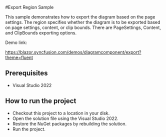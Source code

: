#Export Region Sample

This sample demonstrates how to export the diagram based on the page settings. The region specifies whether the diagram is to be exported based on page settings, content, or clip bounds. There are PageSettings, Content, and ClipBounds exporting options.

Demo link: 

https://blazor.syncfusion.com/demos/diagramcomponent/export?theme=fluent

## Prerequisites

* Visual Studio 2022

## How to run the project

* Checkout this project to a location in your disk.
* Open the solution file using the Visual Studio 2022.
* Restore the NuGet packages by rebuilding the solution.
* Run the project.
